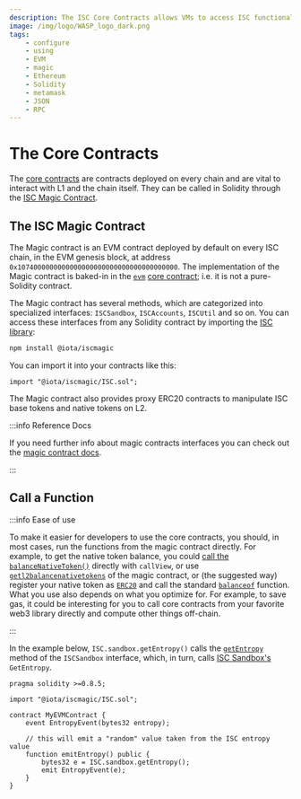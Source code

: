 ```yaml
---
description: The ISC Core Contracts allows VMs to access ISC functionality.
image: /img/logo/WASP_logo_dark.png
tags:
    - configure
    - using
    - EVM
    - magic
    - Ethereum
    - Solidity
    - metamask
    - JSON
    - RPC
---
```


# The Core Contracts

The [core contracts](../../explanations/core-contracts.md) are contracts deployed on every chain and are vital to interact with L1 and the chain itself. They can be called in Solidity through the [ISC Magic Contract](../../../../references/iota-evm/magic-contract/introduction.md).

## The ISC Magic Contract

The Magic contract is an EVM contract deployed by default on every ISC chain, in the EVM genesis block, at
address `0x1074000000000000000000000000000000000000`.
The implementation of the Magic contract is baked-in in
the [`evm`](../../../../references/iota-evm/core-contracts/evm.md) [core contract](../../../../references/iota-evm/core-contracts/overview.md);
i.e. it is not a pure-Solidity contract.

The Magic contract has several methods, which are categorized into specialized
interfaces: `ISCSandbox`, `ISCAccounts`, `ISCUtil` and so on.
You can access these interfaces from any Solidity contract by importing
the [ISC library](https://www.npmjs.com/package/@iota/iscmagic):

```bash npm2yarn
npm install @iota/iscmagic
```

You can import it into your contracts like this:

```solidity
import "@iota/iscmagic/ISC.sol";
```

The Magic contract also provides proxy ERC20 contracts to manipulate ISC base
tokens and native tokens on L2.

:::info Reference Docs

If you need further info about magic contracts interfaces you can check out the [magic contract docs](../../../../references/iota-evm/magic-contract/introduction.md).

:::

## Call a Function

:::info Ease of use

To make it easier for developers to use the core contracts, you should, in most cases, run the functions from the magic contract directly. For example, to get the native token balance, you could [call the `balanceNativeToken()`](./call-view.md) directly with `callView`, or use [`getl2balancenativetokens`](./basics/get-balance.md) of the magic contract, or (the suggested way) register your native token as [`ERC20`](../../../../references/iota-evm/magic-contract/ERC20NativeTokens.md) and call the standard [`balanceof`](../../../../references/iota-evm/magic-contract/ERC20NativeTokens.md#balanceof) function. What you use also depends on what you optimize for. For example, to save gas, it could be interesting for you to call core contracts from your favorite web3 library directly and compute other things off-chain.

:::

In the example below, `ISC.sandbox.getEntropy()` calls the
[`getEntropy`](https://github.com/iotaledger/wasp/blob/develop/packages/vm/core/evm/iscmagic/ISCSandbox.sol#L20)
method of the `ISCSandbox` interface, which, in turn,
calls [ISC Sandbox's](../../explanations/sandbox.md) `GetEntropy`.

```solidity
pragma solidity >=0.8.5;

import "@iota/iscmagic/ISC.sol";

contract MyEVMContract {
    event EntropyEvent(bytes32 entropy);

    // this will emit a "random" value taken from the ISC entropy value
    function emitEntropy() public {
        bytes32 e = ISC.sandbox.getEntropy();
        emit EntropyEvent(e);
    }
}
```
